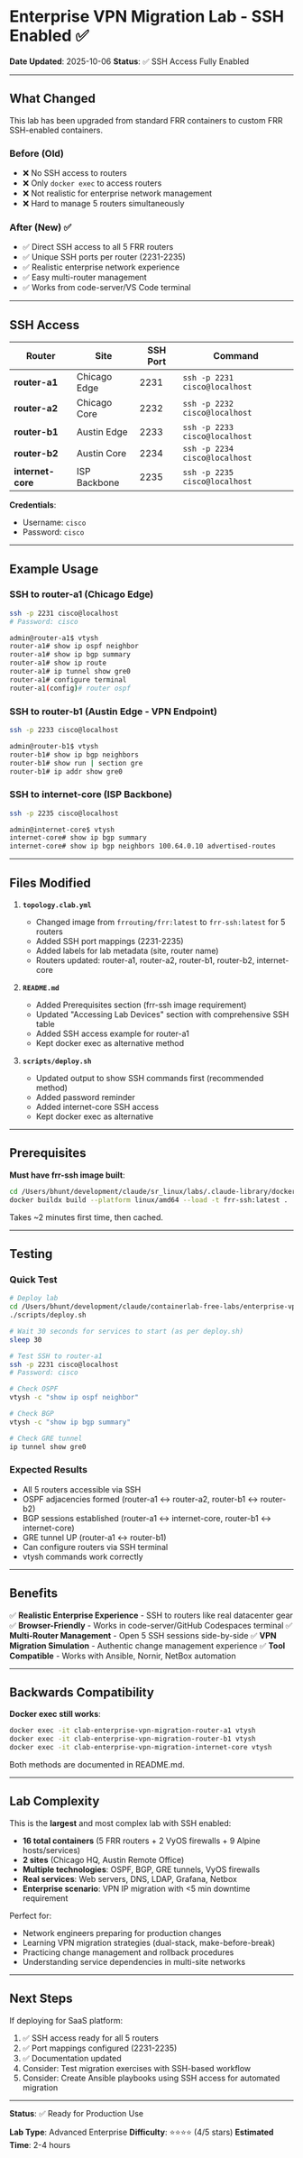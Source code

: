 # Enterprise VPN Migration Lab - SSH Enabled ✅

**Date Updated**: 2025-10-06
**Status**: ✅ SSH Access Fully Enabled

---

## What Changed

This lab has been upgraded from standard FRR containers to custom FRR SSH-enabled containers.

### Before (Old)
- ❌ No SSH access to routers
- ❌ Only `docker exec` to access routers
- ❌ Not realistic for enterprise network management
- ❌ Hard to manage 5 routers simultaneously

### After (New) ✅
- ✅ Direct SSH access to all 5 FRR routers
- ✅ Unique SSH ports per router (2231-2235)
- ✅ Realistic enterprise network experience
- ✅ Easy multi-router management
- ✅ Works from code-server/VS Code terminal

---

## SSH Access

| Router | Site | SSH Port | Command |
|--------|------|----------|---------|
| **router-a1** | Chicago Edge | 2231 | `ssh -p 2231 cisco@localhost` |
| **router-a2** | Chicago Core | 2232 | `ssh -p 2232 cisco@localhost` |
| **router-b1** | Austin Edge | 2233 | `ssh -p 2233 cisco@localhost` |
| **router-b2** | Austin Core | 2234 | `ssh -p 2234 cisco@localhost` |
| **internet-core** | ISP Backbone | 2235 | `ssh -p 2235 cisco@localhost` |

**Credentials**:
- Username: `cisco`
- Password: `cisco`

---

## Example Usage

### SSH to router-a1 (Chicago Edge)
```bash
ssh -p 2231 cisco@localhost
# Password: cisco

admin@router-a1$ vtysh
router-a1# show ip ospf neighbor
router-a1# show ip bgp summary
router-a1# show ip route
router-a1# ip tunnel show gre0
router-a1# configure terminal
router-a1(config)# router ospf
```

### SSH to router-b1 (Austin Edge - VPN Endpoint)
```bash
ssh -p 2233 cisco@localhost

admin@router-b1$ vtysh
router-b1# show ip bgp neighbors
router-b1# show run | section gre
router-b1# ip addr show gre0
```

### SSH to internet-core (ISP Backbone)
```bash
ssh -p 2235 cisco@localhost

admin@internet-core$ vtysh
internet-core# show ip bgp summary
internet-core# show ip bgp neighbors 100.64.0.10 advertised-routes
```

---

## Files Modified

1. **`topology.clab.yml`**
   - Changed image from `frrouting/frr:latest` to `frr-ssh:latest` for 5 routers
   - Added SSH port mappings (2231-2235)
   - Added labels for lab metadata (site, router name)
   - Routers updated: router-a1, router-a2, router-b1, router-b2, internet-core

2. **`README.md`**
   - Added Prerequisites section (frr-ssh image requirement)
   - Updated "Accessing Lab Devices" section with comprehensive SSH table
   - Added SSH access example for router-a1
   - Kept docker exec as alternative method

3. **`scripts/deploy.sh`**
   - Updated output to show SSH commands first (recommended method)
   - Added password reminder
   - Added internet-core SSH access
   - Kept docker exec as alternative

---

## Prerequisites

**Must have frr-ssh image built**:
```bash
cd /Users/bhunt/development/claude/sr_linux/labs/.claude-library/docker-images/frr-ssh
docker buildx build --platform linux/amd64 --load -t frr-ssh:latest .
```

Takes ~2 minutes first time, then cached.

---

## Testing

### Quick Test
```bash
# Deploy lab
cd /Users/bhunt/development/claude/containerlab-free-labs/enterprise-vpn-migration
./scripts/deploy.sh

# Wait 30 seconds for services to start (as per deploy.sh)
sleep 30

# Test SSH to router-a1
ssh -p 2231 cisco@localhost
# Password: cisco

# Check OSPF
vtysh -c "show ip ospf neighbor"

# Check BGP
vtysh -c "show ip bgp summary"

# Check GRE tunnel
ip tunnel show gre0
```

### Expected Results
- All 5 routers accessible via SSH
- OSPF adjacencies formed (router-a1 ↔ router-a2, router-b1 ↔ router-b2)
- BGP sessions established (router-a1 ↔ internet-core, router-b1 ↔ internet-core)
- GRE tunnel UP (router-a1 ↔ router-b1)
- Can configure routers via SSH terminal
- vtysh commands work correctly

---

## Benefits

✅ **Realistic Enterprise Experience** - SSH to routers like real datacenter gear
✅ **Browser-Friendly** - Works in code-server/GitHub Codespaces terminal
✅ **Multi-Router Management** - Open 5 SSH sessions side-by-side
✅ **VPN Migration Simulation** - Authentic change management experience
✅ **Tool Compatible** - Works with Ansible, Nornir, NetBox automation

---

## Backwards Compatibility

**Docker exec still works**:
```bash
docker exec -it clab-enterprise-vpn-migration-router-a1 vtysh
docker exec -it clab-enterprise-vpn-migration-router-b1 vtysh
docker exec -it clab-enterprise-vpn-migration-internet-core vtysh
```

Both methods are documented in README.md.

---

## Lab Complexity

This is the **largest** and most complex lab with SSH enabled:
- **16 total containers** (5 FRR routers + 2 VyOS firewalls + 9 Alpine hosts/services)
- **2 sites** (Chicago HQ, Austin Remote Office)
- **Multiple technologies**: OSPF, BGP, GRE tunnels, VyOS firewalls
- **Real services**: Web servers, DNS, LDAP, Grafana, Netbox
- **Enterprise scenario**: VPN IP migration with <5 min downtime requirement

Perfect for:
- Network engineers preparing for production changes
- Learning VPN migration strategies (dual-stack, make-before-break)
- Practicing change management and rollback procedures
- Understanding service dependencies in multi-site networks

---

## Next Steps

If deploying for SaaS platform:
1. ✅ SSH access ready for all 5 routers
2. ✅ Port mappings configured (2231-2235)
3. ✅ Documentation updated
4. Consider: Test migration exercises with SSH-based workflow
5. Consider: Create Ansible playbooks using SSH access for automated migration

---

**Status**: ✅ Ready for Production Use

**Lab Type**: Advanced Enterprise
**Difficulty**: ⭐⭐⭐⭐ (4/5 stars)
**Estimated Time**: 2-4 hours
